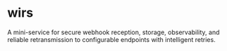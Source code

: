 # wirs
A mini-service for secure webhook reception, storage, observability, and reliable retransmission to configurable endpoints with intelligent retries.
